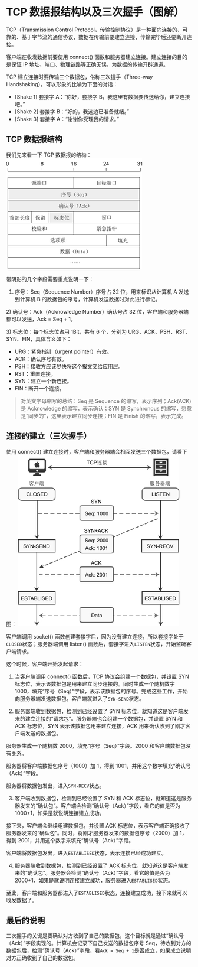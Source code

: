 # TCP 数据报结构以及三次握手（图解）

TCP（Transmission Control Protocol，传输控制协议）是一种面向连接的、可靠的、基于字节流的通信协议，数据在传输前要建立连接，传输完毕后还要断开连接。

客户端在收发数据前要使用 connect() 函数和服务器建立连接。建立连接的目的是保证 IP 地址、端口、物理链路等正确无误，为数据的传输开辟通道。

TCP 建立连接时要传输三个数据包，俗称三次握手（Three-way Handshaking）。可以形象的比喻为下面的对话：

*   [Shake 1] 套接字 A：“你好，套接字 B，我这里有数据要传送给你，建立连接吧。”
*   [Shake 2] 套接字 B：“好的，我这边已准备就绪。”
*   [Shake 3] 套接字 A：“谢谢你受理我的请求。”

## TCP 数据报结构

我们先来看一下 TCP 数据报的结构：
![](img/852d450c963457149babd8e50e297195.jpg)

带阴影的几个字段需要重点说明一下：
1) 序号：Seq（Sequence Number）序号占 32 位，用来标识从计算机 A 发送到计算机 B 的数据包的序号，计算机发送数据时对此进行标记。

2) 确认号：Ack（Acknowledge Number）确认号占 32 位，客户端和服务器端都可以发送，Ack = Seq + 1。

3) 标志位：每个标志位占用 1Bit，共有 6 个，分别为 URG、ACK、PSH、RST、SYN、FIN，具体含义如下：

*   URG：紧急指针（urgent pointer）有效。
*   ACK：确认序号有效。
*   PSH：接收方应该尽快将这个报文交给应用层。
*   RST：重置连接。
*   SYN：建立一个新连接。
*   FIN：断开一个连接。

> 对英文字母缩写的总结：Seq 是 Sequence 的缩写，表示序列；Ack(ACK) 是 Acknowledge 的缩写，表示确认；SYN 是 Synchronous 的缩写，愿意是“同步的”，这里表示建立同步连接；FIN 是 Finish 的缩写，表示完成。

## 连接的建立（三次握手）

使用 connect() 建立连接时，客户端和服务器端会相互发送三个数据包，请看下图：
![](img/aef6805391a2d8e43783782788d6aa19.jpg)

客户端调用 socket() 函数创建套接字后，因为没有建立连接，所以套接字处于`CLOSED`状态；服务器端调用 listen() 函数后，套接字进入`LISTEN`状态，开始监听客户端请求。

这个时候，客户端开始发起请求：
1) 当客户端调用 connect() 函数后，TCP 协议会组建一个数据包，并设置 SYN 标志位，表示该数据包是用来建立同步连接的。同时生成一个随机数字 1000，填充“序号（Seq）”字段，表示该数据包的序号。完成这些工作，开始向服务器端发送数据包，客户端就进入了`SYN-SEND`状态。

2) 服务器端收到数据包，检测到已经设置了 SYN 标志位，就知道这是客户端发来的建立连接的“请求包”。服务器端也会组建一个数据包，并设置 SYN 和 ACK 标志位，SYN 表示该数据包用来建立连接，ACK 用来确认收到了刚才客户端发送的数据包。

服务器生成一个随机数 2000，填充“序号（Seq）”字段。2000 和客户端数据包没有关系。

服务器将客户端数据包序号（1000）加 1，得到 1001，并用这个数字填充“确认号（Ack）”字段。

服务器将数据包发出，进入`SYN-RECV`状态。

3) 客户端收到数据包，检测到已经设置了 SYN 和 ACK 标志位，就知道这是服务器发来的“确认包”。客户端会检测“确认号（Ack）”字段，看它的值是否为 1000+1，如果是就说明连接建立成功。

接下来，客户端会继续组建数据包，并设置 ACK 标志位，表示客户端正确接收了服务器发来的“确认包”。同时，将刚才服务器发来的数据包序号（2000）加 1，得到 2001，并用这个数字来填充“确认号（Ack）”字段。

客户端将数据包发出，进入`ESTABLISED`状态，表示连接已经成功建立。

4) 服务器端收到数据包，检测到已经设置了 ACK 标志位，就知道这是客户端发来的“确认包”。服务器会检测“确认号（Ack）”字段，看它的值是否为 2000+1，如果是就说明连接建立成功，服务器进入`ESTABLISED`状态。

至此，客户端和服务器都进入了`ESTABLISED`状态，连接建立成功，接下来就可以收发数据了。

## 最后的说明

三次握手的关键是要确认对方收到了自己的数据包，这个目标就是通过“确认号（Ack）”字段实现的。计算机会记录下自己发送的数据包序号 Seq，待收到对方的数据包后，检测“确认号（Ack）”字段，看`Ack = Seq + 1`是否成立，如果成立说明对方正确收到了自己的数据包。